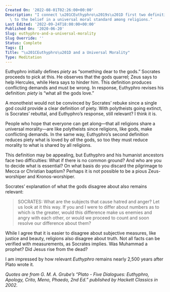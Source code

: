 ```yaml
---
Created On: '2022-08-01T02:26:00+00:00'
Description: "I connect \u201CEuthyphro\u2019s\u201D first two definitions of piety\
  \ to the belief in a universal moral standard among religions."
Last Edited: '2022-09-24T18:00:00+00:00'
Published On: '2020-06-20'
Slug: euthyphro-and-a-universal-morality
Slug Override: ''
Status: Complete
Tags: []
Title: "\u201CEuthyphro\u201D and a Universal Morality"
Type: Meditation
---
```

<p>Euthyphro initially defines <em>piety</em> as “something dear to the gods.” Socrates proceeds to pick at this. He observes that the gods quarrel; Zeus says to help Hercules, while Hera says to hinder him. This definition produces conflicting demands and must be wrong. In response, Euthyphro revises his definition: <em>piety</em> is “what all the gods love.”</p>
<p>A monotheist would not be convinced by Socrates’ rebuke since a single god could provide a clear definition of piety. With polytheists going extinct, is Socrates’ rebuttal, and Euthyphro’s response, still relevant? I think it is.</p>
<p>People who hope that everyone can get along—that all religions share a universal morality—are like polytheists since religions, like gods, make conflicting demands. In the same way, Euthyphro’s second definition reduces piety what is loved by <em>all</em> the gods, so too they must reduce morality to what is shared by all religions.</p>
<p>This definition may be appealing, but Euthyphro and his humanist ancestors face two difficulties: What if there is no common ground? And who are you to decide what is essential? On what basis do you discard the pilgrimage to Mecca or Christian baptism? Perhaps it is not possible to be a pious Zeus-worshiper and Kronos-worshiper.</p>
<p>Socrates’ explanation of what the gods disagree about also remains relevant:</p>
<blockquote><p>
SOCRATES: What are the subjects that cause hatred and anger? Let us look
at it this way. If you and I were to differ about numbers as to which is
the greater, would this difference make us enemies and angry with each
other, or would we proceed to count and soon resolve our difference
about them?
</p></blockquote>

<p>While I agree that it is easier to disagree about subjective measures, like justice and beauty, religions also disagree about truth. Not all facts can be verified with measurements, as Socrates implies. Was Muhammad a prophet? Did Jesus rise from the dead?</p>
<p>I am impressed by how relevant <em>Euthyphro</em> remains nearly 2,500 years after Plato wrote it.</p>
<p><em>Quotes are from G. M. A. Grube’s “Plato - Five Dialogues: Euthyphro, Apology, Crito, Meno, Phaedo, 2nd Ed.” published by Hackett Classics in 2002.</em></p>
